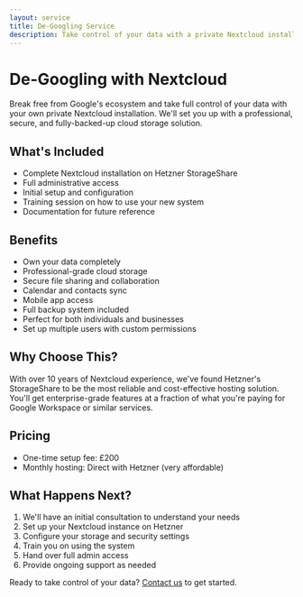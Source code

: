 ```yaml
---
layout: service
title: De-Googling Service
description: Take control of your data with a private Nextcloud installation
---
```


# De-Googling with Nextcloud

Break free from Google's ecosystem and take full control of your data with your own private Nextcloud installation. We'll set you up with a professional, secure, and fully-backed-up cloud storage solution.

## What's Included

- Complete Nextcloud installation on Hetzner StorageShare
- Full administrative access
- Initial setup and configuration
- Training session on how to use your new system
- Documentation for future reference

## Benefits

- Own your data completely
- Professional-grade cloud storage
- Secure file sharing and collaboration
- Calendar and contacts sync
- Mobile app access
- Full backup system included
- Perfect for both individuals and businesses
- Set up multiple users with custom permissions

## Why Choose This?

With over 10 years of Nextcloud experience, we've found Hetzner's StorageShare to be the most reliable and cost-effective hosting solution. You'll get enterprise-grade features at a fraction of what you're paying for Google Workspace or similar services.

## Pricing

- One-time setup fee: £200
- Monthly hosting: Direct with Hetzner (very affordable)

## What Happens Next?

1. We'll have an initial consultation to understand your needs
2. Set up your Nextcloud instance on Hetzner
3. Configure your storage and security settings
4. Train you on using the system
5. Hand over full admin access
6. Provide ongoing support as needed

Ready to take control of your data? [Contact us](/contact/) to get started.
